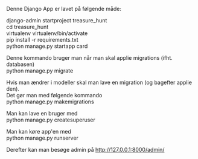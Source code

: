 Denne Django App er lavet på følgende måde:

django-admin startproject treasure_hunt  
cd treasure_hunt  
virtualenv virtualenv/bin/activate  
pip install -r requirements.txt  
python manage.py startapp card  

Denne kommando bruger man når man skal applie migrations (ifht. databasen)  
python manage.py migrate

Hvis man ændrer i modeller skal man lave en migration (og bagefter applie den).  
Det gør man med følgende kommando  
python manage.py makemigrations

Man kan lave en bruger med  
python manage.py createsuperuser

Man kan køre app'en med  
python manage.py runserver

Derefter kan man besøge admin på http://127.0.0.1:8000/admin/
